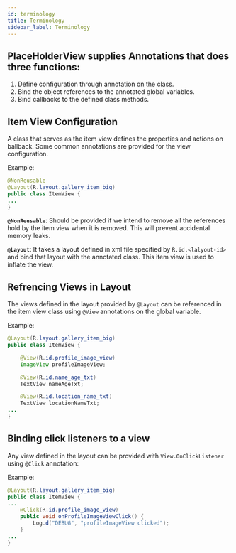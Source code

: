 ```yaml
---
id: terminology
title: Terminology
sidebar_label: Terminology
---
```

## PlaceHolderView supplies Annotations that does three functions:
1. Define configuration through annotation on the class.
2. Bind the object references to the annotated global variables.
3. Bind callbacks to the defined class methods.

## Item View Configuration
A class that serves as the item view defines the properties and actions on ballback. Some common annotations are provided for the view configuration.

Example:

```java
@NonReusable
@Layout(R.layout.gallery_item_big)
public class ItemView {
...
}
```

**`@NonReusable`**: Should be provided if we intend to remove all the references hold by the item view when it is removed. This will prevent accidental memory leaks.

**`@Layout`**: It takes a layout defined in xml file specified by `R.id.<lalyout-id>` and bind that layout with the annotated class. This item view is used to inflate the view.

## Refrencing Views in Layout
The views defined in the layout provided by `@Layout` can be referenced in the item view class using `@View` annotations on the global variable.

Example:

```java
@Layout(R.layout.gallery_item_big)
public class ItemView {

    @View(R.id.profile_image_view)
    ImageView profileImageView;

    @View(R.id.name_age_txt)
    TextView nameAgeTxt;

    @View(R.id.location_name_txt)
    TextView locationNameTxt;
...
}
```

## Binding click listeners to a view
Any view defined in the layout can be provided with `View.OnClickListener` using `@Click` annotation:

Example:
```java
@Layout(R.layout.gallery_item_big)
public class ItemView {
...
    @Click(R.id.profile_image_view)
    public void onProfileImageViewClick() {
        Log.d("DEBUG", "profileImageView clicked");
    }
...
}
```